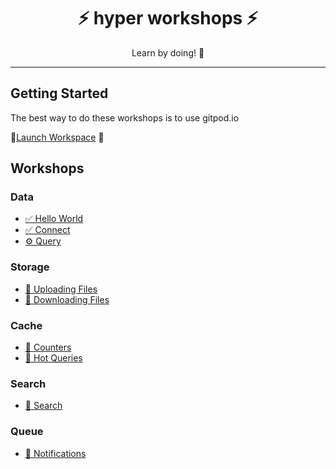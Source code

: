 <h1 align="center">⚡️ hyper workshops ⚡️</h1>
<p align="center">Learn by doing! 💪 </p>

---

## Getting Started

The best way to do these workshops is to use gitpod.io

🚀[Launch Workspace](https://gitpod.io#https://github.com/hyper63/workshops/tree/master) 🚀

## Workshops

### Data

- [✅ Hello World](/hello-world)
- [✅ Connect](/connect)
- [⚙️ Query](/query)

### Storage

- [🔮 Uploading Files](/upload)
- [🔮 Downloading Files](/download)

### Cache

- [🔮 Counters](/counters)
- [🔮 Hot Queries](/hot-queries)

### Search

- [🔮 Search](/search)

### Queue

- [🔮 Notifications](/notifications)
